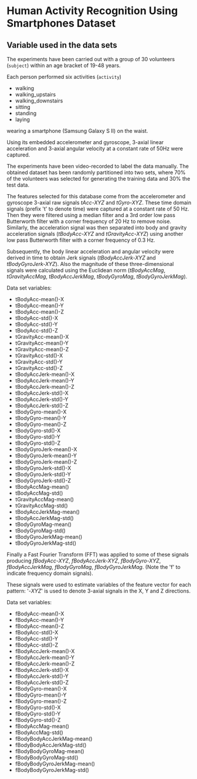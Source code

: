 # Human Activity Recognition Using Smartphones Dataset

## Variable used in the data sets

The experiments have been carried out with a group of 30 volunteers (`subject`)
within an age bracket of 19-48 years.

Each person performed six activities (`activity`)
* walking
* walking_upstairs
* walking_downstairs
* sitting
* standing
* laying

wearing a smartphone (Samsung Galaxy S II) on the waist.

Using its embedded accelerometer and gyroscope, 3-axial linear acceleration
and 3-axial angular velocity at a constant rate of 50Hz were captured.

The experiments have been video-recorded to label the data manually.
The obtained dataset has been randomly partitioned into two sets, where 70% of
the volunteers was selected for generating the training data and 30% the test
data.

The features selected for this database come from the accelerometer and
gyroscope 3-axial raw signals *tAcc-XYZ* and *tGyro-XYZ*.
These time domain signals (prefix 't' to denote time) were captured at a
constant rate of 50 Hz.
Then they were filtered using a median filter and a 3rd order low pass
Butterworth filter with a corner frequency of 20 Hz to remove noise.
Similarly, the acceleration signal was then separated into body and gravity
acceleration signals (*tBodyAcc-XYZ* and *tGravityAcc-XYZ*) using another low
pass Butterworth filter with a corner frequency of 0.3 Hz. 

Subsequently, the body linear acceleration and angular velocity were derived
in time to obtain Jerk signals (*tBodyAccJerk-XYZ* and *tBodyGyroJerk-XYZ*).
Also the magnitude of these three-dimensional signals were calculated using the
Euclidean norm (*tBodyAccMag*, *tGravityAccMag*, *tBodyAccJerkMag*, 
*tBodyGyroMag*, *tBodyGyroJerkMag*). 

Data set variables:

* tBodyAcc-mean()-X
* tBodyAcc-mean()-Y
* tBodyAcc-mean()-Z
* tBodyAcc-std()-X
* tBodyAcc-std()-Y
* tBodyAcc-std()-Z
* tGravityAcc-mean()-X
* tGravityAcc-mean()-Y
* tGravityAcc-mean()-Z
* tGravityAcc-std()-X
* tGravityAcc-std()-Y
* tGravityAcc-std()-Z
* tBodyAccJerk-mean()-X
* tBodyAccJerk-mean()-Y
* tBodyAccJerk-mean()-Z
* tBodyAccJerk-std()-X
* tBodyAccJerk-std()-Y
* tBodyAccJerk-std()-Z
* tBodyGyro-mean()-X
* tBodyGyro-mean()-Y
* tBodyGyro-mean()-Z
* tBodyGyro-std()-X
* tBodyGyro-std()-Y
* tBodyGyro-std()-Z
* tBodyGyroJerk-mean()-X
* tBodyGyroJerk-mean()-Y
* tBodyGyroJerk-mean()-Z
* tBodyGyroJerk-std()-X
* tBodyGyroJerk-std()-Y
* tBodyGyroJerk-std()-Z
* tBodyAccMag-mean()
* tBodyAccMag-std()
* tGravityAccMag-mean()
* tGravityAccMag-std()
* tBodyAccJerkMag-mean()
* tBodyAccJerkMag-std()
* tBodyGyroMag-mean()
* tBodyGyroMag-std()
* tBodyGyroJerkMag-mean()
* tBodyGyroJerkMag-std()

Finally a Fast Fourier Transform (FFT) was applied to some of these signals
producing *fBodyAcc-XYZ*, *fBodyAccJerk-XYZ*, *fBodyGyro-XYZ*,
*fBodyAccJerkMag*, *fBodyGyroMag*, *fBodyGyroJerkMag*.
(Note the 'f' to indicate frequency domain signals). 

These signals were used to estimate variables of the feature vector for each
pattern: '-*XYZ*' is used to denote 3-axial signals in the X, Y and Z
directions.

Data set variables:

* fBodyAcc-mean()-X
* fBodyAcc-mean()-Y
* fBodyAcc-mean()-Z
* fBodyAcc-std()-X
* fBodyAcc-std()-Y
* fBodyAcc-std()-Z
* fBodyAccJerk-mean()-X
* fBodyAccJerk-mean()-Y
* fBodyAccJerk-mean()-Z
* fBodyAccJerk-std()-X
* fBodyAccJerk-std()-Y
* fBodyAccJerk-std()-Z
* fBodyGyro-mean()-X
* fBodyGyro-mean()-Y
* fBodyGyro-mean()-Z
* fBodyGyro-std()-X
* fBodyGyro-std()-Y
* fBodyGyro-std()-Z
* fBodyAccMag-mean()
* fBodyAccMag-std()
* fBodyBodyAccJerkMag-mean()
* fBodyBodyAccJerkMag-std()
* fBodyBodyGyroMag-mean()
* fBodyBodyGyroMag-std()
* fBodyBodyGyroJerkMag-mean()
* fBodyBodyGyroJerkMag-std()

